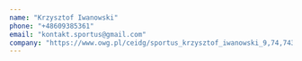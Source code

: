 ```yaml
---
name: "Krzysztof Iwanowski"
phone: "+48609385361"
email: "kontakt.sportus@gmail.com"
company: "https://www.owg.pl/ceidg/sportus_krzysztof_iwanowski_9,74,743200,7432000795"
---
```

